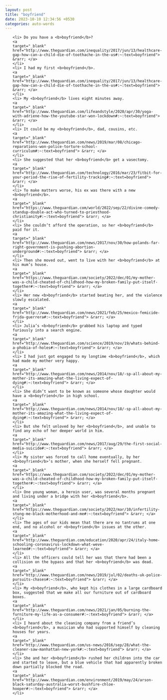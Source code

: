 ```yaml
---
layout: post
title: "boyfriend"
date: 2023-10-10 12:34:56 +0530
categories: auto-words
---
```

<ol>

    <li> Do you have a <b>boyfriend</b>?
    <a 
    target="_blank" 
    href="http://www.theguardian.com/inequality/2017/jun/13/healthcare-gap-how-can-a-child-die-of-toothache-in-the-us#:~:text=boyfriend"> &rarr; </a>
    </li>
    <li> I had my first <b>boyfriend</b>.
    <a 
    target="_blank" 
    href="http://www.theguardian.com/inequality/2017/jun/13/healthcare-gap-how-can-a-child-die-of-toothache-in-the-us#:~:text=boyfriend"> &rarr; </a>
    </li>
    <li> My <b>boyfriend</b> lives eight minutes away.
    <a 
    target="_blank" 
    href="http://www.theguardian.com/lifeandstyle/2020/apr/30/yoga-with-adriene-how-the-youtube-star-won-lockdown#:~:text=boyfriend"> &rarr; </a>
    </li>
    <li> It could be my <b>boyfriend</b>, dad, cousins, etc.
    <a 
    target="_blank" 
    href="http://www.theguardian.com/news/2019/mar/08/chicago-reparations-won-police-torture-school-curriculum#:~:text=boyfriend"> &rarr; </a>
    </li>
    <li> She suggested that her <b>boyfriend</b> get a vasectomy.
    <a 
    target="_blank" 
    href="http://www.theguardian.com/technology/2016/mar/23/fitbit-for-your-period-the-rise-of-fertility-tracking#:~:text=boyfriend"> &rarr; </a>
    </li>
    <li> To make matters worse, his ex was there with a new <b>boyfriend</b>.
    <a 
    target="_blank" 
    href="https://www.theguardian.com/world/2022/sep/22/divine-comedy-standup-double-act-who-turned-to-priesthood-christianity#:~:text=boyfriend"> &rarr; </a>
    </li>
    <li> She couldn’t afford the operation, so her <b>boyfriend</b> paid for it.
    <a 
    target="_blank" 
    href="http://www.theguardian.com/news/2017/nov/30/how-polands-far-right-government-is-pushing-abortion-underground#:~:text=boyfriend"> &rarr; </a>
    </li>
    <li> Then she moved out, went to live with her <b>boyfriend</b> at his mum’s house.
    <a 
    target="_blank" 
    href="https://www.theguardian.com/society/2022/dec/01/my-mother-was-a-child-cheated-of-childhood-how-my-broken-family-put-itself-together#:~:text=boyfriend"> &rarr; </a>
    </li>
    <li> Her new <b>boyfriend</b> started beating her, and the violence slowly escalated.
    <a 
    target="_blank" 
    href="http://www.theguardian.com/news/2021/feb/25/mexico-femicide-frida-guerrera#:~:text=boyfriend"> &rarr; </a>
    </li>
    <li> Julia’s <b>boyfriend</b> grabbed his laptop and typed furiously into a search engine.
    <a 
    target="_blank" 
    href="http://www.theguardian.com/science/2019/nov/19/whats-behind-a-phobia-of-holes#:~:text=boyfriend"> &rarr; </a>
    </li>
    <li> I had just got engaged to my longtime <b>boyfriend</b>, which had made my mother very happy.
    <a 
    target="_blank" 
    href="http://www.theguardian.com/news/2014/nov/18/-sp-all-about-my-mother-its-amazing-what-the-living-expect-of-dying#:~:text=boyfriend"> &rarr; </a>
    </li>
    <li> She didn’t want to be known as someone whose daughter would have a <b>boyfriend</b> in high school.
    <a 
    target="_blank" 
    href="http://www.theguardian.com/news/2014/nov/18/-sp-all-about-my-mother-its-amazing-what-the-living-expect-of-dying#:~:text=boyfriend"> &rarr; </a>
    </li>
    <li> But she felt unloved by her <b>boyfriend</b>, and unable to find any echo of her deeper world in him.
    <a 
    target="_blank" 
    href="http://www.theguardian.com/news/2017/aug/29/the-first-social-media-suicide#:~:text=boyfriend"> &rarr; </a>
    </li>
    <li> My sister was forced to call home eventually, by her <b>boyfriend</b>’s mother, when she herself fell pregnant.
    <a 
    target="_blank" 
    href="https://www.theguardian.com/society/2022/dec/01/my-mother-was-a-child-cheated-of-childhood-how-my-broken-family-put-itself-together#:~:text=boyfriend"> &rarr; </a>
    </li>
    <li> One young woman, a heroin user, was several months pregnant and living under a bridge with her <b>boyfriend</b>.
    <a 
    target="_blank" 
    href="https://www.theguardian.com/society/2022/mar/10/infertility-stung-me-black-motherhood-and-me#:~:text=boyfriend"> &rarr; </a>
    </li>
    <li> The ages of our kids mean that there are no tantrums at one end, and no alcohol or <b>boyfriend</b> issues at the other.
    <a 
    target="_blank" 
    href="http://www.theguardian.com/education/2020/apr/24/italy-home-schooling-coronavirus-lockdown-what-weve-learned#:~:text=boyfriend"> &rarr; </a>
    </li>
    <li> All the officers could tell her was that there had been a collision on the bypass and that her <b>boyfriend</b> was dead.
    <a 
    target="_blank" 
    href="http://www.theguardian.com/news/2019/jul/02/deaths-uk-police-pursuits-chases#:~:text=boyfriend"> &rarr; </a>
    </li>
    <li> My <b>boyfriend</b>, who kept his clothes in a large cardboard box, suggested that we make all our furniture out of cardboard boxes.
    <a 
    target="_blank" 
    href="http://www.theguardian.com/news/2021/jan/05/burning-the-furniture-my-life-as-a-consumer#:~:text=boyfriend"> &rarr; </a>
    </li>
    <li> I heard about the cleaning company from a friend’s <b>boyfriend</b>, a musician who had supported himself by cleaning houses for years.
    <a 
    target="_blank" 
    href="http://www.theguardian.com/us-news/2016/sep/28/what-the-cleaner-saw-manhattan-new-york#:~:text=boyfriend"> &rarr; </a>
    </li>
    <li> She and her <b>boyfriend</b> rushed her children into the car and started to leave, but a blue vehicle that had apparently broken down partially blocked the road.
    <a 
    target="_blank" 
    href="http://www.theguardian.com/environment/2019/may/24/arson-black-saturday-australia-worst-bushfire-chloe-hooper#:~:text=boyfriend"> &rarr; </a>
    </li>